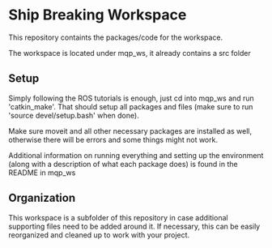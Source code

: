 # Ship Breaking Workspace
This repository containts the packages/code for the workspace.

The workspace is located under mqp_ws, it already contains a src folder

## Setup
Simply following the ROS tutorials is enough, just cd into mqp_ws and run 'catkin_make'.  That should setup all packages and files (make sure to run 'source devel/setup.bash' when done).

Make sure moveit and all other necessary packages are installed as well, otherwise there will be errors and some things might not work.

Additional information on running everything and setting up the environment (along with a description of what each package does) is found in the README in mqp_ws

## Organization
This workspace is a subfolder of this repository in case additional supporting files need to be added around it.  If necessary, this can be easily reorganized and cleaned up to work with your project.
